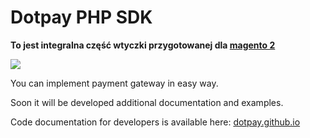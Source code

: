 # Dotpay PHP SDK

**To jest integralna część wtyczki przygotowanej dla [magento 2](https://github.com/wpawel/magento2-payment)**


[![](https://img.shields.io/github/release/dotpay/PHP-SDK.svg?style=for-the-badge)](https://github.com/dotpay/PHP-SDK/releases/latest "Download")



You can implement payment gateway in easy way.

Soon it will be developed additional documentation and examples.

Code documentation for developers is available here:
[dotpay.github.io](https://dotpay.github.io/sdk-doc/)
